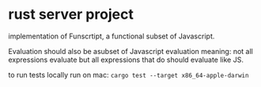# rust server project

implementation of Funscrtipt, a functional subset of Javascript.

Evaluation should also be asubset of Javascript evaluation meaning: not all expressions evaluate but all expressions that do should evaluate like JS.


to run tests locally run on mac: `cargo test --target x86_64-apple-darwin` 

